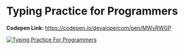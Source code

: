 # Typing Practice for Programmers

<strong>Codepen Link: </strong>https://codepen.io/devalopercom/pen/MWvRWGP

<a href="https://codepen.io/devalopercom/pen/MWvRWGP" rel="typing practice for programmers" target="_blank">![Typing Practice For Programmers](https://github.com/devalopercom/typing-practice-for-programmers/blob/main/screenshot.png?raw=true)</a>
